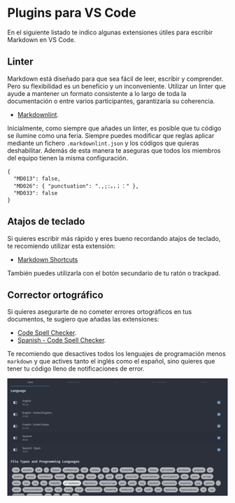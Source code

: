 # Plugins para VS Code

En el siguiente listado te indico algunas extensiones útiles para escribir Markdown en VS Code.

## Linter

Markdown está diseñado para que sea fácil de leer, escribir y comprender. Pero su flexibilidad es un beneficio y un inconveniente. Utilizar un linter que ayude a mantener un formato consistente a lo largo de toda la documentación o entre varios participantes, garantizaría su coherencia.

* [Markdownlint](https://marketplace.visualstudio.com/items?itemName=DavidAnson.vscode-markdownlint).

Inicialmente, como siempre que añades un linter, es posible que tu código se ilumine como una feria. Siempre puedes modificar que reglas aplicar mediante un fichero `.markdownlint.json` y los códigos que quieras deshabilitar. Además de esta manera te aseguras que todos los miembros del equipo tienen la misma configuración.

```json[.markdownlint.json]
{
  "MD013": false,
  "MD026": { "punctuation": ".,;:。，；：" },
  "MD033": false
}
```

## Atajos de teclado

Si quieres escribir más rápido y eres bueno recordando atajos de teclado, te recomiendo utilizar esta extensión:

* [Markdown Shortcuts](https://marketplace.visualstudio.com/items?itemName=mdickin.markdown-shortcuts)

También puedes utilizarla con el botón secundario de tu ratón o trackpad.

## Corrector ortográfico

Si quieres asegurarte de no cometer errores ortográficos en tus documentos, te sugiero que añadas las extensiones:

* [Code Spell Checker](https://marketplace.visualstudio.com/items?itemName=streetsidesoftware.code-spell-checker).
* [Spanish - Code Spell Checker](https://marketplace.visualstudio.com/items?itemName=streetsidesoftware.code-spell-checker-spanish).

Te recomiendo que desactives todos los lenguajes de programación menos `markdown` y que actives tanto el inglés como el español, sino quieres que tener tu código lleno de notificaciones de error.

![Code Spell Checker - Configuración](/img/codeSpellChecker.png)
